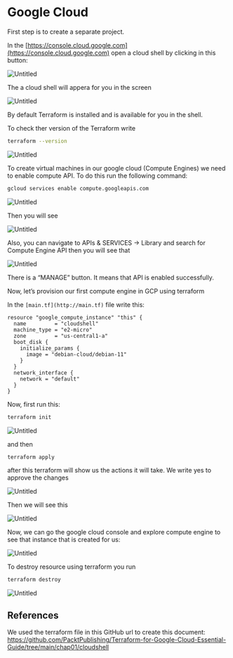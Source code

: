 # Google Cloud

First step is to create a separate project.

In the [https://console.cloud.google.com](https://console.cloud.google.com) open a cloud shell by clicking in this button:

![Untitled](Google%20Cloud%208f16fb098e8a4d64aaaa9eba07278349/Untitled.png)

The a cloud shell will appera for you in the screen

![Untitled](Google%20Cloud%208f16fb098e8a4d64aaaa9eba07278349/Untitled%201.png)

By default Terraform is installed and is available for you in the shell.

To check ther version of the Terraform write

```bash
terraform --version
```

![Untitled](Google%20Cloud%208f16fb098e8a4d64aaaa9eba07278349/Untitled%202.png)

To create virtual machines in our google cloud (Compute Engines) we need to enable compute API. To do this run the following command:

```bash
gcloud services enable compute.googleapis.com
```

![Untitled](Google%20Cloud%208f16fb098e8a4d64aaaa9eba07278349/Untitled%203.png)

Then you will see 

![Untitled](Google%20Cloud%208f16fb098e8a4d64aaaa9eba07278349/Untitled%204.png)

Also, you can navigate to APIs & SERVICES → Library and search for Compute Engine API then you will see that

![Untitled](Google%20Cloud%208f16fb098e8a4d64aaaa9eba07278349/Untitled%205.png)

There is a “MANAGE” button. It means that API is enabled successfully.

Now, let’s provision our first compute engine in GCP using terraform

In the `[main.tf](http://main.tf)` file write this:

```
resource "google_compute_instance" "this" {
  name         = "cloudshell"
  machine_type = "e2-micro"
  zone         = "us-central1-a"
  boot_disk {
    initialize_params {
      image = "debian-cloud/debian-11"
    }
  }
  network_interface {
    network = "default"
  }
}
```

Now, first run this:

```bash
terraform init
```

![Untitled](Google%20Cloud%208f16fb098e8a4d64aaaa9eba07278349/Untitled%206.png)

and then

```bash
terraform apply
```

after this terraform will show us the actions it will take. We write yes to approve the changes

![Untitled](Google%20Cloud%208f16fb098e8a4d64aaaa9eba07278349/Untitled%207.png)

Then we will see this

![Untitled](Google%20Cloud%208f16fb098e8a4d64aaaa9eba07278349/Untitled%208.png)

Now, we can go the google cloud console and explore compute engine to see that instance that is created for us:

![Untitled](Google%20Cloud%208f16fb098e8a4d64aaaa9eba07278349/Untitled%209.png)

To destroy resource using terraform you run

```bash
terraform destroy
```

![Untitled](Google%20Cloud%208f16fb098e8a4d64aaaa9eba07278349/Untitled%2010.png)


## References
We used the terraform file in this GitHub url to create this document:
https://github.com/PacktPublishing/Terraform-for-Google-Cloud-Essential-Guide/tree/main/chap01/cloudshell